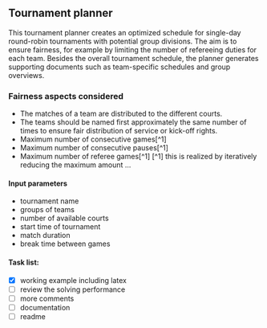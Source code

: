 ## Tournament planner
This tournament planner creates an optimized schedule for single-day round-robin tournaments with potential group divisions. The aim is to ensure fairness, for example by limiting the number of refereeing duties for each team. Besides the overall tournament schedule, the planner generates supporting documents such as team-specific schedules and group overviews.

### Fairness aspects considered
- The matches of a team are distributed to the different courts.
- The teams should be named first approximately the same number of times to ensure fair distribution of service or kick-off rights.
- Maximum number of consecutive games[^1]
- Maximum number of consecutive pauses[^1]
- Maximum number of referee games[^1]
[^1] this is realized by iteratively reducing the maximum amount ...

#### Input parameters
- tournament name
- groups of teams
- number of available courts
- start time of tournament
- match duration
- break time between games

#### Task list:
- [x] working example including latex
- [ ] review the solving performance
- [ ] more comments
- [ ] documentation
- [ ] readme
